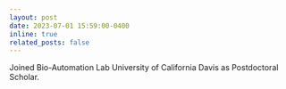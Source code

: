 ```yaml
---
layout: post
date: 2023-07-01 15:59:00-0400
inline: true
related_posts: false
---
```


Joined Bio-Automation Lab University of California Davis as Postdoctoral Scholar.
